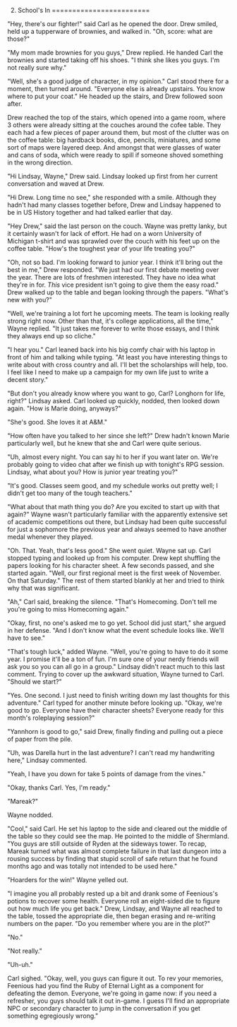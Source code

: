 2. School's In
========================

"Hey, there's our fighter!" said Carl as he opened the door. Drew smiled, held up a tupperware of brownies, and walked in. "Oh, score: what are those?"

"My mom made brownies for you guys," Drew replied. He handed Carl the brownies and started taking off his shoes. "I think she likes you guys. I'm not really sure why."

"Well, she's a good judge of character, in my opinion." Carl stood there for a moment, then turned around. "Everyone else is already upstairs. You know where to put your coat." He headed up the stairs, and Drew followed soon after.

Drew reached the top of the stairs, which opened into a game room, where 3 others were already sitting at the couches around the cofee table. They each had a few pieces of paper around them, but most of the clutter was on the coffee table: big hardback books, dice, pencils, miniatures, and some sort of maps were layered deep. And amongst that were glasses of water and cans of soda, which were ready to spill if someone shoved something in the wrong direction.

"Hi Lindsay, Wayne," Drew said. Lindsay looked up first from her current conversation and waved at Drew. 

"Hi Drew. Long time no see," she responded with a smile. Although they hadn't had many classes together before, Drew and Lindsay happened to be in US History together and had talked earlier that day.

"Hey Drew," said the last person on the couch. Wayne was pretty lanky, but it certainly wasn't for lack of effort. He had on a worn University of Michigan t-shirt and was sprawled over the couch with his feet up on the coffee table. "How's the toughest year of your life treating you?"

"Oh, not so bad. I'm looking forward to junior year. I think it'll bring out the best in me," Drew responded. "We just had our first debate meeting over the year. There are lots of freshmen interested. They have no idea what they're in for. _This_ vice president isn't going to give them the easy road." Drew walked up to the table and began looking through the papers. "What's new with you?"

"Well, we're training a lot fort he upcoming meets. The team is looking really strong right now. Other than that, it's college applications, all the time," Wayne replied. "It just takes me forever to write those essays, and I think they always end up so cliche."

"I hear you." Carl leaned back into his big comfy chair with his laptop in front of him and talking while typing. "At least you have interesting things to write about with cross country and all. I'll bet the scholarships will help, too. I feel like I need to make up a campaign for my own life just to write a decent story."

"But don't you already know where you want to go, Carl? Longhorn for life, right?" Lindsay asked. Carl looked up quickly, nodded, then looked down again. "How is Marie doing, anyways?"

"She's good. She loves it at A&M."

"How often have you talked to her since she left?" Drew hadn't known Marie particularly well, but he knew that she and Carl were quite serious.

"Uh, almost every night. You can say hi to her if you want later on. We're probably going to video chat after we finish up with tonight's RPG session. Lindsay, what about you? How is junior year treating you?"

"It's good. Classes seem good, and my schedule works out pretty well; I didn't get too many of the tough teachers."

"What about that math thing you do? Are you excited to start up with that again?" Wayne wasn't particularly familiar with the apparently extensive set of academic competitions out there, but Lindsay had been quite successful for just a sophomore the previous year and always seemed to have another medal whenever they played.

"Oh. That. Yeah, that's less good." She went quiet. Wayne sat up. Carl stopped typing and looked up from his computer. Drew kept shuffling the papers looking for his character sheet. A few seconds passed, and she started again. "Well, our first regional meet is the first week of November. On that Saturday." The rest of them started blankly at her and tried to think why that was significant.

"Ah," Carl said, breaking the silence. "That's Homecoming. Don't tell me you're going to miss Homecoming again."

"Okay, first, no one's asked me to go yet. School did just start," she argued in her defense. "And I don't know what the event schedule looks like. We'll have to see."

"That's tough luck," added Wayne. "Well, you're going to have to do it some year. I promise it'll be a ton of fun. I'm sure one of your nerdy friends will ask you so you can all go in a group." Lindsay didn't react much to this last comment. Trying to cover up the awkward situation, Wayne turned to Carl. "Should we start?"

"Yes. One second. I just need to finish writing down my last thoughts for this adventure." Carl typed for another minute before looking up. "Okay, we're good to go. Everyone have their character sheets? Everyone ready for this month's roleplaying session?"

"Yannhorn is good to go," said Drew, finally finding and pulling out a piece of paper from the pile.

"Uh, was Darella hurt in the last adventure? I can't read my handwriting here," Lindsay commented.

"Yeah, I have you down for take 5 points of damage from the vines."

"Okay, thanks Carl. Yes, I'm ready."

"Mareak?"

Wayne nodded.

"Cool," said Carl. He set his laptop to the side and cleared out the middle of the table so they could see the map. He pointed to the middle of Shermland. "You guys are still outside of Ryden at the sideways tower. To recap, Mareak turned what was almost complete failure in that last dungeon into a rousing success by finding that stupid scroll of safe return that he found months ago and was totally not intended to be used here." 

"Hoarders for the win!" Wayne yelled out.

"I imagine you all probably rested up a bit and drank some of Feenious's potions to recover some health. Everyone roll an eight-sided die to figure out how much life you get back." Drew, Lindsay, and Wayne all reached to the table, tossed the appropriate die, then began erasing and re-writing numbers on the paper. "Do you remember where you are in the plot?"

"No."

"Not really."

"Uh-uh."

Carl sighed. "Okay, well, you guys can figure it out. To rev your memories, Feenious had you find the Ruby of Eternal Light as a component for defeating the demon. Everyone, we're going in game now: if you need a refresher, you guys should talk it out in-game. I guess I'll find an appropriate NPC or secondary character to jump in the conversation if you get something egregiously wrong."
